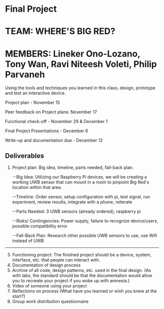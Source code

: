 # Final Project
# TEAM: WHERE'S BIG RED?
# MEMBERS: Lineker Ono-Lozano, Tony Wan, Ravi Niteesh Voleti, Philip Parvaneh


Using the tools and techniques you learned in this class, design, prototype and test an interactive device.

Project plan - November 15

Peer feedback on Project plans: November 17

Functional check-off - November 29 & December 1

Final Project Presentations - December 6

Write-up and documentation due - December 12


## Deliverables

1. Project plan: Big idea, timeline, parts needed, fall-back plan.



   --Big Idea: Utilizing our Raspberry Pi devices, we will be creating a working UWB sensor that can mount in a room to pinpoint Big Red's location within that area.
   
   
   
   --Timeline: Order sensor, setup configuration with pi, test signal, run experiment, review results, integrate with a phone, reiterate
   
   
   
   --Parts Needed: 3 UWB sensors (already ordered), raspberry pi
   
   
   
   --Risks/ Contingencies: Power supply, failure to recognize device/users, possible compatibility error
   
   
   
   --Fall-Back Plan: Research other possible UWB sensors to use, use Wifi instead of UWB
   
   
   
   
---------------------------------------------------------------------------------------------------------------


3. Functioning project: The finished project should be a device, system, interface, etc. that people can interact with.
4. Documentation of design process
5. Archive of all code, design patterns, etc. used in the final design. (As with labs, the standard should be that the documentation would allow you to recreate your project if you woke up with amnesia.)
6. Video of someone using your project
7. Reflections on process (What have you learned or wish you knew at the start?)
7. Group work distribution questionnaire
